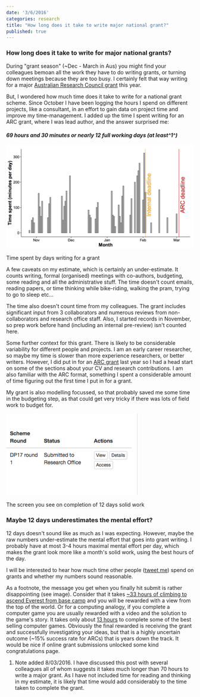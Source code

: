 ```yaml
---
date: '3/6/2016'
categories: research
title: "How long does it take to write major national grant?"
published: true  
---
```


### How long does it take to write for major national grants?

During "grant season" (~Dec - March in Aus) you might find your colleagues bemoan all the work they have to do writing grants, or turning down meetings because they are too busy. I certainly felt that way writing for a major [Australian Research Council grant](http://www.arc.gov.au) this year.

But, I wondered how much time does it take to write for a national grant scheme. Since October I have been logging the hours I spend on different projects, like a consultant, in an effort to gain data on project time and improve my time-management. I added up the time I spent writing for an ARC grant, where I was lead author, and the answer surprised me:

#### *69 hours and 30 minutes or nearly 12 full working days (at least^1^)*  

<div class = "image_caption">
<img src ="ARC_DP2017.png" alt="timebarchart" class="image_float"/>
<p>
Time spent by days writing for a grant </a>
</p>
</div>

A few caveats on my estimate, which is certainly an under-estimate. It counts writing, formal (organised) meetings with co-authors, budgeting, some reading and all the administrative stuff. The time doesn't count emails, reading papers, or time thinking while bike-riding, walking the pram, trying to go to sleep etc...

The time also doesn't count time from my colleagues. The grant includes significant input from 3 collaborators and numerous reviews from non-collaborators and research office staff. Also, I started records in November, so prep work before hand (including an internal pre-review) isn't counted here.  

Some further context for this grant. There is likely to be considerable variability for different people and projects. I am an early career researcher, so maybe my time is slower than more experience researchers, or better writers. However, I did put in for an [ARC grant](/research/2015/11/03/decra.html) last year so I had a head start on some of the sections about your CV and research contributions. I am also familiar with the ARC format, something I spent a considerable amount of time figuring out the first time I put in for a grant.  

My grant is also modelling focussed, so that probably saved me some time in the budgeting step, as that could get very tricky if there was lots of field work to budget for.

<div class = "image_caption">
<img src ="ARC-submitted.png" alt="timebarchart" class="image_float"/>
<p>
The screen you see on completion of 12 days solid work </a>
</p>
</div>

### Maybe 12 days underestimates the mental effort?

12 days doesn't sound like as much as I was expecting. However, maybe the raw numbers under-estimate the mental effort that goes into grant writing. I probably have at most 3-4 hours maximal mental effort per day, which makes the grant look more like a month's solid work, using the best hours of the day.

I will be interested to hear how much time other people ([tweet me](http://www.twitter.com/bluecology)) spend on grants and whether my numbers sound reasonable.  

As a footnote, the message you get when you finally hit submit is rather disappointing (see image). Consider that it takes [~33 hours of climbing to ascend Everest from base camp](http://www.mounteverest.net/expguide/route.htm) and you will be rewarded with a view from the top of the world.  Or for a computing analogy, if you complete a computer game you are usually rewarded with a video and the solution to the game's story. It takes only about [13 hours](http://howlongtobeat.com/game.php?id=10025) to complete some of the best selling computer games. Obviously the final rewarded is receiving the grant and successfully investigating your ideas, but that is a highly uncertain outcome (~15% success rate for ARCs) that is years down the track. It would be nice if online grant submissions unlocked some kind congratulations page.  


1. Note added 8/03/2016. I have discussed this post with several colleagues all of whom suggests it takes much longer than 70 hours to write a major grant. As I have not included time for reading and thinking in my estimate, it is likely that time would add considerably to the time taken to complete the grant.  
